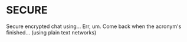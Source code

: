 SECURE
======

Secure encrypted chat using... Err, um. Come back when the acronym's finished... (using plain text networks)
